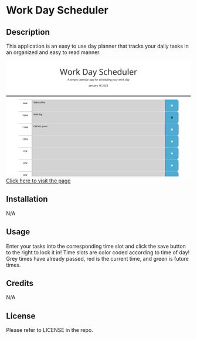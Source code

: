 # Work Day Scheduler

## Description

This application is an easy to use day planner that tracks your daily tasks in an organized and easy to read manner.

![Screenshot of Application](./assets/images/Screenshot%202023-01-18%20at%2011.32.43%20PM.png)
[Click here to visit the page](https://aallemond.github.io/work-scheduler/)




## Installation

N/A

## Usage

Enter your tasks into the corresponding time slot and click the save button to the right to lock it in! Time slots are color coded according to time of day! Grey times have already passed, red is the current time, and green is future times.


## Credits

N/A

## License

Please refer to LICENSE in the repo. 